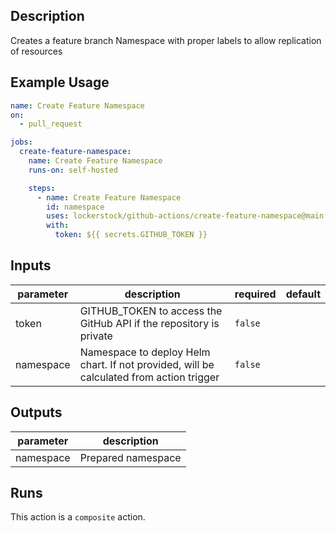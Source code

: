 <!-- action-docs-description -->
## Description

Creates a feature branch Namespace with proper labels to allow replication of resources


<!-- action-docs-description -->

## Example Usage

```yaml
name: Create Feature Namespace
on:
  - pull_request

jobs:
  create-feature-namespace:
    name: Create Feature Namespace
    runs-on: self-hosted

    steps:
      - name: Create Feature Namespace
        id: namespace
        uses: lockerstock/github-actions/create-feature-namespace@main
        with:
          token: ${{ secrets.GITHUB_TOKEN }}
```

<!-- action-docs-inputs -->
## Inputs

| parameter | description | required | default |
| - | - | - | - |
| token | GITHUB_TOKEN to access the GitHub API if the repository is private | `false` |  |
| namespace | Namespace to deploy Helm chart. If not provided, will be calculated from action trigger | `false` |  |



<!-- action-docs-inputs -->

<!-- action-docs-outputs -->
## Outputs

| parameter | description |
| - | - |
| namespace | Prepared namespace |



<!-- action-docs-outputs -->

<!-- action-docs-runs -->
## Runs

This action is a `composite` action.


<!-- action-docs-runs -->
